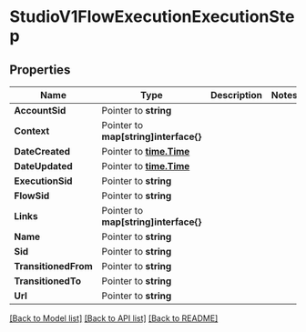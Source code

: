 # StudioV1FlowExecutionExecutionStep

## Properties

Name | Type | Description | Notes
------------ | ------------- | ------------- | -------------
**AccountSid** | Pointer to **string** |  |
**Context** | Pointer to **map[string]interface{}** |  |
**DateCreated** | Pointer to [**time.Time**](time.Time.md) |  |
**DateUpdated** | Pointer to [**time.Time**](time.Time.md) |  |
**ExecutionSid** | Pointer to **string** |  |
**FlowSid** | Pointer to **string** |  |
**Links** | Pointer to **map[string]interface{}** |  |
**Name** | Pointer to **string** |  |
**Sid** | Pointer to **string** |  |
**TransitionedFrom** | Pointer to **string** |  |
**TransitionedTo** | Pointer to **string** |  |
**Url** | Pointer to **string** |  |

[[Back to Model list]](../README.md#documentation-for-models) [[Back to API list]](../README.md#documentation-for-api-endpoints) [[Back to README]](../README.md)



